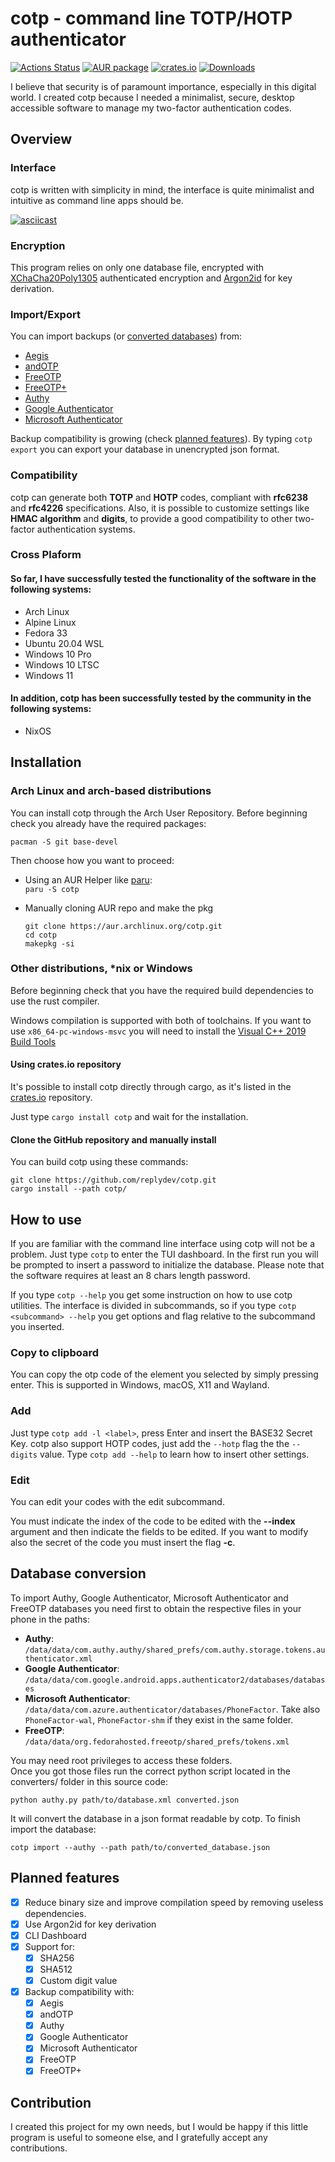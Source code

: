 # cotp - command line TOTP/HOTP authenticator
[![Actions Status](https://github.com/replydev/cotp/workflows/Build/badge.svg)](https://github.com/replydev/cotp/actions) [![AUR package](https://img.shields.io/aur/version/cotp)](https://aur.archlinux.org/packages/cotp/) [![crates.io](https://img.shields.io/crates/v/cotp)](https://crates.io/crates/cotp) [![Downloads](https://img.shields.io/crates/d/cotp)](https://crates.io/crates/cotp)

I believe that security is of paramount importance, especially in this digital world. I created cotp because I needed a minimalist, secure, desktop accessible software to manage my two-factor authentication codes.

## Overview
### Interface
cotp is written with simplicity in mind, the interface is quite minimalist and intuitive as command line apps should be.

[![asciicast](https://asciinema.org/a/459912.svg)](https://asciinema.org/a/459912)

### Encryption
This program relies on only one database file, encrypted with [XChaCha20Poly1305](https://doc.libsodium.org/advanced/stream_ciphers/xchacha20) authenticated encryption and [Argon2id](https://en.wikipedia.org/wiki/Argon2) for key derivation.
### Import/Export
You can import backups (or [converted databases](#database-conversion)) from:
 - [Aegis](https://github.com/beemdevelopment/Aegis)
 - [andOTP](https://github.com/andOTP/andOTP)
 - [FreeOTP](https://github.com/freeotp/freeotp-android)
 - [FreeOTP+](https://github.com/helloworld1/FreeOTPPlus)
 - [Authy](https://authy.com/)
 - [Google Authenticator](https://play.google.com/store/apps/details?id=com.google.android.apps.authenticator2)
 - [Microsoft Authenticator](https://play.google.com/store/apps/details?id=com.azure.authenticator)

Backup compatibility is growing (check [planned features](#planned-features)).
By typing `cotp export` you can export your database in unencrypted json format.
### Compatibility
cotp can generate both **TOTP** and **HOTP** codes, compliant with **rfc6238** and **rfc4226** specifications. Also, it is possible to customize settings like **HMAC algorithm** and **digits**, to provide a good compatibility to other two-factor authentication systems.
### Cross Plaform
#### So far, I have successfully tested the functionality of the software in the following systems:

- Arch Linux
- Alpine Linux
- Fedora 33
- Ubuntu 20.04 WSL
- Windows 10 Pro
- Windows 10 LTSC
- Windows 11

#### In addition, cotp has been successfully tested by the community in the following systems:
- NixOS

## Installation

### Arch Linux and arch-based distributions
You can install cotp through the Arch User Repository.
Before beginning check you already have the required packages:

`pacman -S git base-devel`

Then choose how you want to proceed:

- Using an AUR Helper like [paru](https://github.com/morganamilo/paru):    
  `paru -S cotp`
- Manually cloning AUR repo and make the pkg

	```
	git clone https://aur.archlinux.org/cotp.git
	cd cotp
	makepkg -si
	```
### Other distributions, *nix or Windows

Before beginning check that you have the required build dependencies to use the rust compiler.

Windows compilation is supported with both of toolchains.
If you want to use `x86_64-pc-windows-msvc` you will need to install the [Visual C++ 2019 Build Tools](https://visualstudio.microsoft.com/it/thank-you-downloading-visual-studio/?sku=BuildTools&rel=16)

#### Using crates.io repository

It's possible to install cotp directly through cargo, as it's listed in the [crates.io](https://crates.io/crates/cotp) repository.

Just type `cargo install cotp` and wait for the installation.

#### Clone the GitHub repository and manually install
You can build cotp using these commands:

    git clone https://github.com/replydev/cotp.git
    cargo install --path cotp/

## How to use
If you are familiar with the command line interface using cotp will not be a problem. Just type `cotp` to enter the TUI dashboard.
In the first run you will be prompted to insert a password to initialize the database.
Please note that the software requires at least an 8 chars length password.

If you type `cotp --help` you get some instruction on how to use cotp utilities.
The interface is divided in subcommands, so if you type `cotp <subcommand> --help` you get options and flag relative to the subcommand you inserted.

### Copy to clipboard
You can copy the otp code of the element you selected by simply pressing enter.
This is supported in Windows, macOS, X11 and Wayland.

### Add
Just type `cotp add -l <label>`, press Enter and insert the BASE32 Secret Key.
cotp also support HOTP codes, just add the `--hotp` flag the the `--digits` value.
Type `cotp add --help` to learn how to insert other settings.

### Edit
You can edit your codes with the edit subcommand. 

You must indicate the index of the code to be edited with the **--index** argument and then indicate the fields to be edited. 
If you want to modify also the secret of the code you must insert the flag **-c**.

## Database conversion
To import Authy, Google Authenticator, Microsoft Authenticator and FreeOTP databases you need first to obtain the respective files in your phone in the paths:
- **Authy**: `/data/data/com.authy.authy/shared_prefs/com.authy.storage.tokens.authenticator.xml`
- **Google Authenticator**: `/data/data/com.google.android.apps.authenticator2/databases/databases`    
- **Microsoft Authenticator**: `/data/data/com.azure.authenticator/databases/PhoneFactor`.
Take also `PhoneFactor-wal`, `PhoneFactor-shm` if they exist in the same folder.
- **FreeOTP**: `/data/data/org.fedorahosted.freeotp/shared_prefs/tokens.xml`

You may need root privileges to access these folders.    
Once you got those files run the correct python script located in the converters/ folder in this source code:

`python authy.py path/to/database.xml converted.json`

It will convert the database in a json format readable by cotp.
To finish import the database: 

`cotp import --authy --path path/to/converted_database.json`

## Planned features

- [x] Reduce binary size and improve compilation speed by removing useless dependencies.
- [x] Use Argon2id for key derivation
- [x] CLI Dashboard
- [x] Support for:
	- [x] SHA256
	- [x] SHA512
	- [x] Custom digit value
- [x] Backup compatibility with:
    - [x] Aegis
    - [x] andOTP
    - [x] Authy
    - [x] Google Authenticator
    - [x] Microsoft Authenticator
    - [x] FreeOTP
    - [x] FreeOTP+

## Contribution
I created this project for my own needs, but I would be happy if this little program is useful to someone else, and I gratefully accept any contributions.
